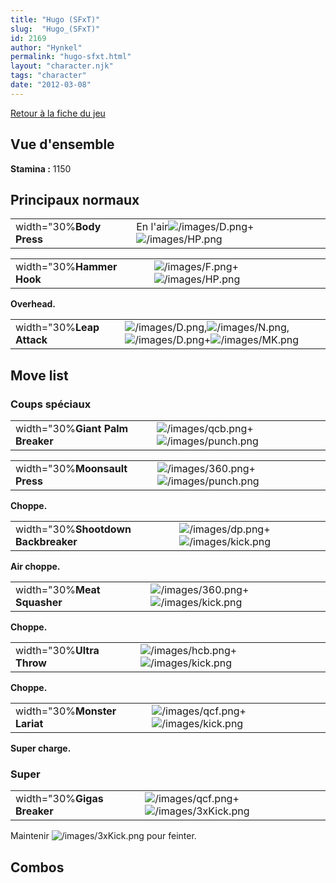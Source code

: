 ```yaml
---
title: "Hugo (SFxT)"
slug:  "Hugo_(SFxT)"
id: 2169
author: "Hynkel"
permalink: "hugo-sfxt.html"
layout: "character.njk"
tags: "character"
date: "2012-03-08"
---
```


[Retour à la fiche du jeu](Street_Fighter_x_Tekken "wikilink")

## Vue d'ensemble

**Stamina :** 1150

## Principaux normaux

|                          |                                                                                 |
|--------------------------|---------------------------------------------------------------------------------|
| width="30%**Body Press** | En l'air![](/images/D.png "/images/D.png")+![](/images/HP.png "/images/HP.png") |

|                           |                                                                         |
|---------------------------|-------------------------------------------------------------------------|
| width="30%**Hammer Hook** | ![](/images/F.png "/images/F.png")+![](/images/HP.png "/images/HP.png") |

**Overhead.**

|                           |                                                                                                                                               |
|---------------------------|-----------------------------------------------------------------------------------------------------------------------------------------------|
| width="30%**Leap Attack** | ![](/images/D.png "/images/D.png"),![](/images/N.png "/images/N.png"),![](/images/D.png "/images/D.png")+![](/images/MK.png "/images/MK.png") |

## Move list

### Coups spéciaux

|                                  |                                                                                   |
|----------------------------------|-----------------------------------------------------------------------------------|
| width="30%**Giant Palm Breaker** | ![](/images/qcb.png "/images/qcb.png")+![](/images/punch.png "/images/punch.png") |

|                               |                                                                                   |
|-------------------------------|-----------------------------------------------------------------------------------|
| width="30%**Moonsault Press** | ![](/images/360.png "/images/360.png")+![](/images/punch.png "/images/punch.png") |

**Choppe.**

|                                     |                                                                               |
|-------------------------------------|-------------------------------------------------------------------------------|
| width="30%**Shootdown Backbreaker** | ![](/images/dp.png "/images/dp.png")+![](/images/kick.png "/images/kick.png") |

**Air choppe.**

|                             |                                                                                 |
|-----------------------------|---------------------------------------------------------------------------------|
| width="30%**Meat Squasher** | ![](/images/360.png "/images/360.png")+![](/images/kick.png "/images/kick.png") |

**Choppe.**

|                           |                                                                                 |
|---------------------------|---------------------------------------------------------------------------------|
| width="30%**Ultra Throw** | ![](/images/hcb.png "/images/hcb.png")+![](/images/kick.png "/images/kick.png") |

**Choppe.**

|                              |                                                                                 |
|------------------------------|---------------------------------------------------------------------------------|
| width="30%**Monster Lariat** | ![](/images/qcf.png "/images/qcf.png")+![](/images/kick.png "/images/kick.png") |

**Super charge.**

### Super

|                             |                                                                                     |
|-----------------------------|-------------------------------------------------------------------------------------|
| width="30%**Gigas Breaker** | ![](/images/qcf.png "/images/qcf.png")+![](/images/3xKick.png "/images/3xKick.png") |

Maintenir ![](/images/3xKick.png "/images/3xKick.png") pour feinter.

## Combos
